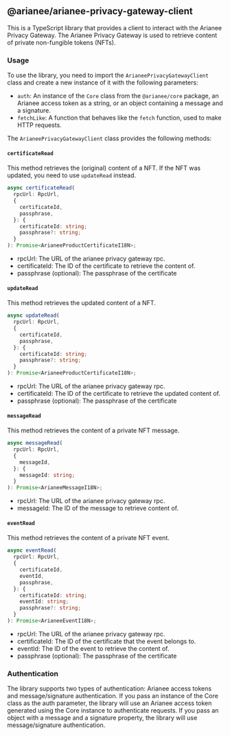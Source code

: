 ## @arianee/arianee-privacy-gateway-client

This is a TypeScript library that provides a client to interact with the Arianee Privacy Gateway. The Arianee Privacy Gateway is used to retrieve content of private non-fungible tokens (NFTs).

### Usage

To use the library, you need to import the `ArianeePrivacyGatewayClient` class and create a new instance of it with the following parameters:

- `auth`: An instance of the `Core` class from the `@arianee/core` package, an Arianee access token as a string, or an object containing a message and a signature.
- `fetchLike`: A function that behaves like the `fetch` function, used to make HTTP requests.

The `ArianeePrivacyGatewayClient` class provides the following methods:

#### `certificateRead`

This method retrieves the (original) content of a NFT. If the NFT was updated, you need to use `updateRead` instead.

```typescript
async certificateRead(
  rpcUrl: RpcUrl,
  {
    certificateId,
    passphrase,
  }: {
    certificateId: string;
    passphrase?: string;
  }
): Promise<ArianeeProductCertificateI18N>;
```

- rpcUrl: The URL of the arianee privacy gateway rpc.
- certificateId: The ID of the certificate to retrieve the content of.
- passphrase (optional): The passphrase of the certificate

#### `updateRead`

This method retrieves the updated content of a NFT.

```typescript
async updateRead(
  rpcUrl: RpcUrl,
  {
    certificateId,
    passphrase,
  }: {
    certificateId: string;
    passphrase?: string;
  }
): Promise<ArianeeProductCertificateI18N>;
```

- rpcUrl: The URL of the arianee privacy gateway rpc.
- certificateId: The ID of the certificate to retrieve the updated content of.
- passphrase (optional): The passphrase of the certificate

#### `messageRead`

This method retrieves the content of a private NFT message.

```typescript
async messageRead(
  rpcUrl: RpcUrl,
  {
    messageId,
  }: {
    messageId: string;
  }
): Promise<ArianeeMessageI18N>;
```

- rpcUrl: The URL of the arianee privacy gateway rpc.
- messageId: The ID of the message to retrieve content of.

#### `eventRead`

This method retrieves the content of a private NFT event.

```typescript
async eventRead(
  rpcUrl: RpcUrl,
  {
    certificateId,
    eventId,
    passphrase,
  }: {
    certificateId: string;
    eventId: string;
    passphrase?: string;
  }
): Promise<ArianeeEventI18N>;
```

- rpcUrl: The URL of the arianee privacy gateway rpc.
- certificateId: The ID of the certificate that the event belongs to.
- eventId: The ID of the event to retrieve the content of.
- passphrase (optional): The passphrase of the certificate

### Authentication

The library supports two types of authentication: Arianee access tokens and message/signature authentication. If you pass an instance of the Core class as the auth parameter, the library will use an Arianee access token generated using the Core instance to authenticate requests. If you pass an object with a message and a signature property, the library will use message/signature authentication.
